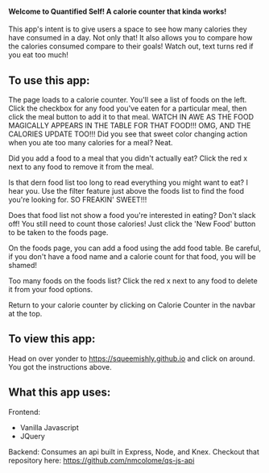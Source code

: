 #### Welcome to Quantified Self! A calorie counter that kinda works!

This app's intent is to give users a space to see how many calories they have consumed in a day. Not only that! It also allows you to compare how the calories consumed compare to their goals! Watch out, text turns red if you eat too much!

## To use this app:

The page loads to a calorie counter. You'll see a list of foods on the left. Click the checkbox for any food you've eaten for a particular meal, then click the meal button to add it to that meal. WATCH IN AWE AS THE FOOD MAGICALLY APPEARS IN THE TABLE FOR THAT FOOD!!! OMG, AND THE CALORIES UPDATE TOO!!! Did you see that sweet color changing action when you ate too many calories for a meal? Neat.

Did you add a food to a meal that you didn't actually eat? Click the red x next to any food to remove it from the meal.

Is that dern food list too long to read everything you might want to eat? I hear you. Use the filter feature just above the foods list to find the food you're looking for. SO FREAKIN' SWEET!!!

Does that food list not show a food you're interested in eating? Don't slack off! You still need to count those calories! Just click the 'New Food' button to be taken to the foods page.

On the foods page, you can add a food using the add food table. Be careful, if you don't have a food name and a calorie count for that food, you will be shamed!

Too many foods on the foods list? Click the red x next to any food to delete it from your food options.

Return to your calorie counter by clicking on Calorie Counter in the navbar at the top.

## To view this app:

Head on over yonder to https://squeemishly.github.io and click on around. You got the instructions above.

## What this app uses:

Frontend:
- Vanilla Javascript
- JQuery

Backend:
Consumes an api built in Express, Node, and Knex.
Checkout that repository here: https://github.com/nmcolome/qs-js-api
